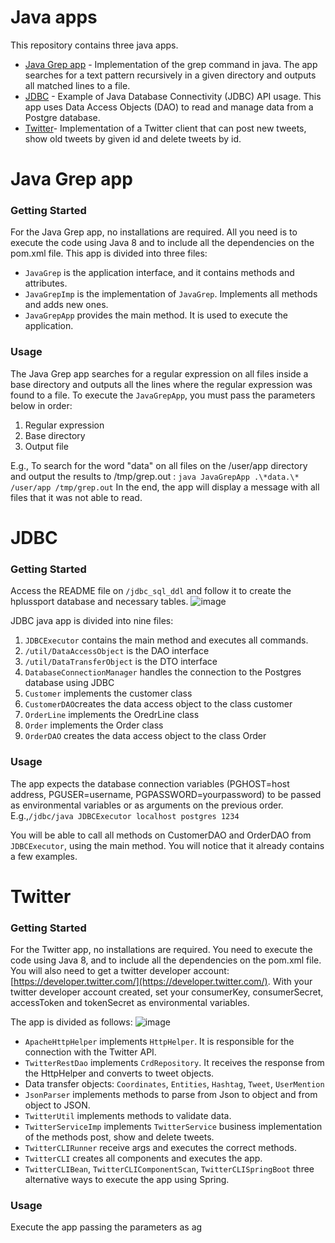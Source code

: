 # Java apps
This repository contains three java apps.
- [Java Grep app](#grep) - Implementation of the grep command in java. The app searches for a text pattern recursively in a given directory and outputs all matched lines to a file.
- [JDBC](#jdbc) - Example of Java Database Connectivity (JDBC) API usage. This app uses Data Access Objects (DAO) to read and manage data from a Postgre database.
- [Twitter](#twitter)- Implementation of a Twitter client that can post new tweets, show old tweets by given id and delete tweets by id.
<a name="grep"></a>
# Java Grep app
### Getting Started
For the Java Grep app, no installations are required. All you need is to execute the code using Java 8 and to include all the dependencies on the pom.xml file.
This app is divided into three files:
 - `JavaGrep` is the application interface, and it contains methods and attributes.
 - `JavaGrepImp` is the implementation of `JavaGrep`. Implements all methods and adds new ones.
 - `JavaGrepApp` provides the main method. It is used to execute the application.

### Usage
The Java Grep app searches for a regular expression on all files inside a base directory and outputs all the lines where the regular expression was found to a file.
To execute the `JavaGrepApp`, you must pass the parameters below in order:
 1. Regular expression
 2. Base directory
 3. Output file

E.g., To search for the word "data" on all files on the /user/app directory and output the results to /tmp/grep.out :
 `java JavaGrepApp .\*data.\* /user/app /tmp/grep.out`
 In the end, the app will display a message with all files that it was not able to read.
<a name="jdbc"></a>
 # JDBC 
  ### Getting Started
 Access the README file on `/jdbc_sql_ddl` and follow it to create the hplussport database and necessary tables.
![image](https://drive.google.com/uc?export=view&id=1AwyghOuU2UBMr6_ysmbk2eKSufjbwx6_)
  
  JDBC java app is divided into nine files:
 1. `JDBCExecutor` contains the main method and executes all commands.
 2. `/util/DataAccessObject` is the DAO interface
 3. `/util/DataTransferObject` is the DTO interface
 4. `DatabaseConnectionManager` handles the connection to the Postgres database using JDBC
 5. `Customer` implements the customer class
 6. `CustomerDAO`creates the data access object to the class customer
 7. `OrderLine` implements the OredrLine class
 8. `Order` implements the Order class
 9. `OrderDAO` creates the data access object to the class Order

### Usage
The app expects the database connection variables (PGHOST=host address, PGUSER=username, PGPASSWORD=yourpassword) to be passed as environmental variables or as arguments on the previous order.
E.g.,`/jdbc/java JDBCExecutor localhost postgres 1234`

You will be able to call all methods on CustomerDAO and OrderDAO from `JDBCExecutor`, using the main method. You will notice that it already contains a few examples.

 <a name="twitter"></a>
 # Twitter
 ### Getting Started
 For the Twitter app, no installations are required. You need to execute the code using Java 8, and to include all the dependencies on the pom.xml file.
 You will also need to get a twitter developer account: [https://developer.twitter.com/](https://developer.twitter.com/). 
 With your twitter developer account created, set your consumerKey, consumerSecret, accessToken and tokenSecret as environmental variables.
 
 The app is divided as follows:
![image](https://drive.google.com/uc?export=view&id=1_RH6sYWUKTJ6hStQWGrE5zPPkxRRPPCn)


- `ApacheHttpHelper` implements `HttpHelper`. It is responsible for the connection with the Twitter API.
- `TwitterRestDao` implements `CrdRepository`. It receives the response from the HttpHelper and converts to tweet objects.
- Data transfer objects: `Coordinates`, `Entities`, `Hashtag`, `Tweet`, `UserMention`
- `JsonParser` implements methods to parse from Json to object and from object to JSON.
- `TwitterUtil` implements methods to validate data.
- `TwitterServiceImp` implements `TwitterService` business implementation of the methods post, show and delete tweets.
- `TwitterCLIRunner` receive args and executes the correct methods.
- `TwitterCLI` creates all components and executes the app.
- `TwitterCLIBean`, `TwitterCLIComponentScan`, `TwitterCLISpringBoot` three alternative ways to execute the app using Spring.

 ### Usage
 Execute the app passing the parameters as ag
 


<!--stackedit_data:
eyJoaXN0b3J5IjpbLTEyODI0NTAwNTAsLTE2NDYwNDE0MjMsMT
kxNzM5OTM4OCwtMTM3NTM1MjU0NSwtMzkwOTU5MTI3LC03NDU2
ODY3MDgsMTQ0NTgyMTY0NywtMTUxMjg5OTM4NiwxMTA5MTE1MT
E0LC03MDQyMzI0OTcsLTE2NDcyNzc1OTIsLTEyOTI5MTYyMTIs
ODczMTExMDAzLC0xNDI5NTI1NDE2LC0yMDgxMzQ0NDAwLC00Nj
c1Njk5ODksMTg2NzE0MTcyNywtMTY5ODgwMTI1NywyMDQxNDQy
OTY1XX0=
-->